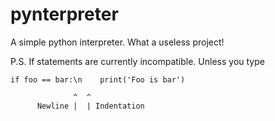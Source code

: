# pynterpreter
A simple python interpreter. What a useless project!


P.S. If statements are currently incompatible. Unless you type

```
if foo == bar:\n    print('Foo is bar')
```
```
              ^  ^  
      Newline |  | Indentation
```
